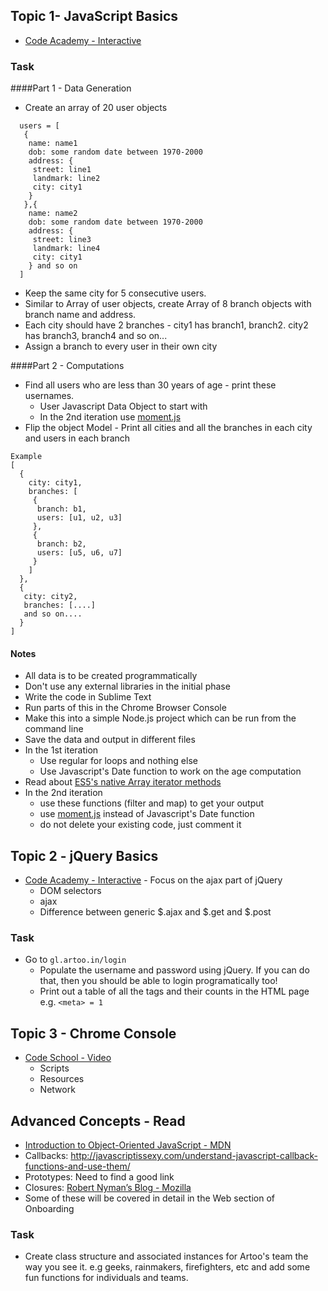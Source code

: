 ## Topic 1- JavaScript Basics
*  [Code Academy - Interactive](http://www.codecademy.com/tracks/javascript)

### Task
####Part 1 - Data Generation

* Create an array of 20 user objects

```
  users = [
   {
    name: name1
    dob: some random date between 1970-2000
    address: {
     street: line1
     landmark: line2
     city: city1
    }
   },{
    name: name2
    dob: some random date between 1970-2000
    address: {
     street: line3
     landmark: line4
     city: city1
    } and so on
  ]
```
* Keep the same city for 5 consecutive users.
* Similar to Array of user objects, create Array of 8 branch objects with branch name and address.
* Each city should have 2 branches - city1 has branch1, branch2. city2 has branch3, branch4 and so on...
* Assign a branch to every user in their own city

####Part 2 - Computations
* Find all users who are less than 30 years of age - print these usernames.
  * User Javascript Data Object to start with
  * In the 2nd iteration use [moment.js](http://momentjs.com/)
* Flip the object Model - Print all cities and all the branches in each city and users in each branch
```
Example
[
  {
    city: city1,
    branches: [
     {
      branch: b1,
      users: [u1, u2, u3]
     },
     {
      branch: b2,
      users: [u5, u6, u7]
     }
    ]
  },
  {
   city: city2,
   branches: [....]
   and so on....
  }
]
```

#### Notes
* All data is to be created programmatically
* Don't use any external libraries in the initial phase
* Write the code in Sublime Text
* Run parts of this in the Chrome Browser Console
* Make this into a simple Node.js project which can be run from the command line
* Save the data and output in different files
* In the 1st iteration
  * Use regular for loops and nothing else
  * Use Javascript's Date function to work on the age computation
* Read about [ES5's native Array iterator methods](https://coderwall.com/p/_ggh2w/the-array-native-every-filter-map-some-foreach-methods)
* In the 2nd iteration
  * use these functions (filter and map) to get your output
  * use [moment.js](http://momentjs.com/) instead of Javascript's Date function
  * do not delete your existing code, just comment it

## Topic 2 - jQuery Basics
* [Code Academy - Interactive](http://www.codecademy.com/tracks/jquery) - Focus on the ajax part of jQuery
  * DOM selectors
  * ajax
  * Difference between generic $.ajax and $.get and $.post
  
### Task
* Go to ```gl.artoo.in/login```
  * Populate the username and password using jQuery. If you can do that, then you should be able to login programatically too!
  * Print out a table of all the tags and their counts in the HTML page e.g. ```<meta> = 1```


## Topic 3 - Chrome Console
* [Code School - Video](https://www.codeschool.com/courses/discover-devtools/videos)
  * Scripts
  * Resources
  * Network

## Advanced Concepts - Read
* [Introduction to Object-Oriented JavaScript - MDN](https://developer.mozilla.org/en-US/docs/Web/JavaScript/Introduction_to_Object-Oriented_JavaScript)
* Callbacks: http://javascriptissexy.com/understand-javascript-callback-functions-and-use-them/
* Prototypes: Need to find a good link
* Closures: [Robert Nyman’s Blog - Mozilla](http://robertnyman.com/2008/10/09/explaining-javascript-scope-and-closures/)  
* Some of these will be covered in detail in the Web section of Onboarding

### Task
* Create class structure and associated instances for Artoo's team the way you see it. e.g geeks, rainmakers, firefighters, etc and add some fun functions for individuals and teams.
